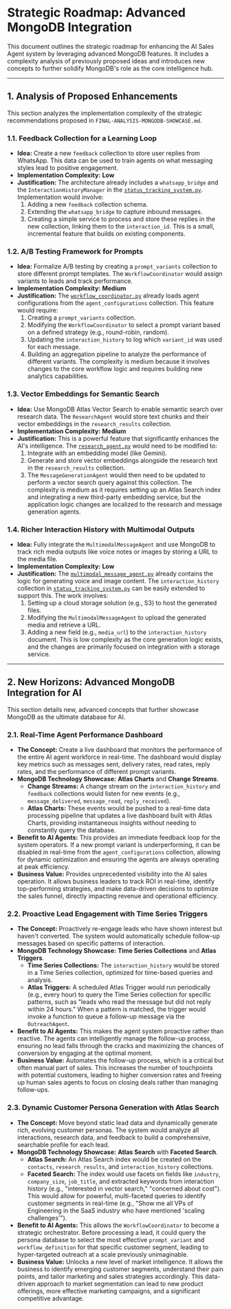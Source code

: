 # Strategic Roadmap: Advanced MongoDB Integration

This document outlines the strategic roadmap for enhancing the AI Sales Agent system by leveraging advanced MongoDB features. It includes a complexity analysis of previously proposed ideas and introduces new concepts to further solidify MongoDB's role as the core intelligence hub.

---

## 1. Analysis of Proposed Enhancements

This section analyzes the implementation complexity of the strategic recommendations proposed in `FINAL-ANALYSIS-MONGODB-SHOWCASE.md`.

### 1.1. Feedback Collection for a Learning Loop

*   **Idea:** Create a new `feedback` collection to store user replies from WhatsApp. This data can be used to train agents on what messaging styles lead to positive engagement.
*   **Implementation Complexity:** **Low**
*   **Justification:** The architecture already includes a `whatsapp_bridge` and the `InteractionHistoryManager` in the [`status_tracking_system.py`](backend/agents/status_tracking_system.py). Implementation would involve:
    1.  Adding a new `feedback` collection schema.
    2.  Extending the `whatsapp_bridge` to capture inbound messages.
    3.  Creating a simple service to process and store these replies in the new collection, linking them to the `interaction_id`.
    This is a small, incremental feature that builds on existing components.

### 1.2. A/B Testing Framework for Prompts

*   **Idea:** Formalize A/B testing by creating a `prompt_variants` collection to store different prompt templates. The `WorkflowCoordinator` would assign variants to leads and track performance.
*   **Implementation Complexity:** **Medium**
*   **Justification:** The [`workflow_coordinator.py`](backend/agents/workflow_coordinator.py) already loads agent configurations from the `agent_configurations` collection. This feature would require:
    1.  Creating a `prompt_variants` collection.
    2.  Modifying the `WorkflowCoordinator` to select a prompt variant based on a defined strategy (e.g., round-robin, random).
    3.  Updating the `interaction_history` to log which `variant_id` was used for each message.
    4.  Building an aggregation pipeline to analyze the performance of different variants.
    The complexity is medium because it involves changes to the core workflow logic and requires building new analytics capabilities.

### 1.3. Vector Embeddings for Semantic Search

*   **Idea:** Use MongoDB Atlas Vector Search to enable semantic search over research data. The `ResearchAgent` would store text chunks and their vector embeddings in the `research_results` collection.
*   **Implementation Complexity:** **Medium**
*   **Justification:** This is a powerful feature that significantly enhances the AI's intelligence. The [`research_agent.py`](backend/agents/research_agent.py) would need to be modified to:
    1.  Integrate with an embedding model (like Gemini).
    2.  Generate and store vector embeddings alongside the research text in the `research_results` collection.
    3.  The `MessageGenerationAgent` would then need to be updated to perform a vector search query against this collection.
    The complexity is medium as it requires setting up an Atlas Search index and integrating a new third-party embedding service, but the application logic changes are localized to the research and message generation agents.

### 1.4. Richer Interaction History with Multimodal Outputs

*   **Idea:** Fully integrate the `MultimodalMessageAgent` and use MongoDB to track rich media outputs like voice notes or images by storing a URL to the media file.
*   **Implementation Complexity:** **Low**
*   **Justification:** The [`multimodal_message_agent.py`](backend/agents/multimodal_message_agent.py) already contains the logic for generating voice and image content. The `interaction_history` collection in [`status_tracking_system.py`](backend/agents/status_tracking_system.py) can be easily extended to support this. The work involves:
    1.  Setting up a cloud storage solution (e.g., S3) to host the generated files.
    2.  Modifying the `MultimodalMessageAgent` to upload the generated media and retrieve a URL.
    3.  Adding a new field (e.g., `media_url`) to the `interaction_history` document.
    This is low complexity as the core generation logic exists, and the changes are primarily focused on integration with a storage service.

---

## 2. New Horizons: Advanced MongoDB Integration for AI

This section details new, advanced concepts that further showcase MongoDB as the ultimate database for AI.

### 2.1. Real-Time Agent Performance Dashboard

*   **The Concept:** Create a live dashboard that monitors the performance of the entire AI agent workforce in real-time. The dashboard would display key metrics such as messages sent, delivery rates, read rates, reply rates, and the performance of different prompt variants.
*   **MongoDB Technology Showcase:** **Atlas Charts** and **Change Streams**.
    *   **Change Streams:** A change stream on the `interaction_history` and `feedback` collections would listen for new events (e.g., `message_delivered`, `message_read`, `reply_received`).
    *   **Atlas Charts:** These events would be pushed to a real-time data processing pipeline that updates a live dashboard built with Atlas Charts, providing instantaneous insights without needing to constantly query the database.
*   **Benefit to AI Agents:** This provides an immediate feedback loop for the system operators. If a new prompt variant is underperforming, it can be disabled in real-time from the `agent_configurations` collection, allowing for dynamic optimization and ensuring the agents are always operating at peak efficiency.
*   **Business Value:** Provides unprecedented visibility into the AI sales operation. It allows business leaders to track ROI in real-time, identify top-performing strategies, and make data-driven decisions to optimize the sales funnel, directly impacting revenue and operational efficiency.

### 2.2. Proactive Lead Engagement with Time Series Triggers

*   **The Concept:** Proactively re-engage leads who have shown interest but haven't converted. The system would automatically schedule follow-up messages based on specific patterns of interaction.
*   **MongoDB Technology Showcase:** **Time Series Collections** and **Atlas Triggers**.
    *   **Time Series Collections:** The `interaction_history` would be stored in a Time Series collection, optimized for time-based queries and analysis.
    *   **Atlas Triggers:** A scheduled Atlas Trigger would run periodically (e.g., every hour) to query the Time Series collection for specific patterns, such as "leads who read the message but did not reply within 24 hours." When a pattern is matched, the trigger would invoke a function to queue a follow-up message via the `OutreachAgent`.
*   **Benefit to AI Agents:** This makes the agent system proactive rather than reactive. The agents can intelligently manage the follow-up process, ensuring no lead falls through the cracks and maximizing the chances of conversion by engaging at the optimal moment.
*   **Business Value:** Automates the follow-up process, which is a critical but often manual part of sales. This increases the number of touchpoints with potential customers, leading to higher conversion rates and freeing up human sales agents to focus on closing deals rather than managing follow-ups.

### 2.3. Dynamic Customer Persona Generation with Atlas Search

*   **The Concept:** Move beyond static lead data and dynamically generate rich, evolving customer personas. The system would analyze all interactions, research data, and feedback to build a comprehensive, searchable profile for each lead.
*   **MongoDB Technology Showcase:** **Atlas Search** with **Faceted Search**.
    *   **Atlas Search:** An Atlas Search index would be created on the `contacts`, `research_results`, and `interaction_history` collections.
    *   **Faceted Search:** The index would use facets on fields like `industry`, `company_size`, `job_title`, and extracted keywords from interaction history (e.g., "interested in vector search," "concerned about cost"). This would allow for powerful, multi-faceted queries to identify customer segments in real-time (e.g., "Show me all VPs of Engineering in the SaaS industry who have mentioned 'scaling challenges'").
*   **Benefit to AI Agents:** This allows the `WorkflowCoordinator` to become a strategic orchestrator. Before processing a lead, it could query the persona database to select the most effective `prompt_variant` and `workflow_definition` for that specific customer segment, leading to hyper-targeted outreach at a scale previously unimaginable.
*   **Business Value:** Unlocks a new level of market intelligence. It allows the business to identify emerging customer segments, understand their pain points, and tailor marketing and sales strategies accordingly. This data-driven approach to market segmentation can lead to new product offerings, more effective marketing campaigns, and a significant competitive advantage.